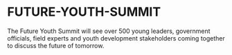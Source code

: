 # FUTURE-YOUTH-SUMMIT
The Future Youth Summit will see over 500 young leaders, government officials, field experts and youth development stakeholders coming together to discuss the future of tomorrow.
